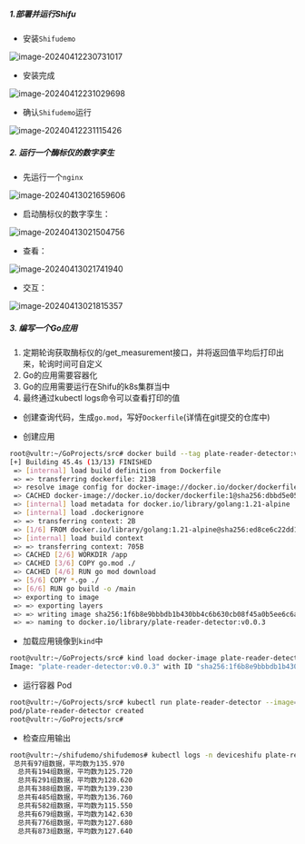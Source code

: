 ##### 1.部署并运行Shifu

- 安装`Shifudemo`

![image-20240412230731017](G:/typoraImg/README/image-20240412230731017.png)

- 安装完成

![image-20240412231029698](G:/typoraImg/README/image-20240412231029698.png)

- 确认`Shifudemo`运行

![image-20240412231115426](G:/typoraImg/README/image-20240412231115426.png)



##### 2. 运行一个酶标仪的数字孪生

- 先运行一个`nginx`

![image-20240413021659606](G:/typoraImg/README/image-20240413021659606.png)

- 启动酶标仪的数字孪生：

![image-20240413021504756](G:/typoraImg/README/image-20240413021504756.png)

- 查看：

![image-20240413021741940](G:/typoraImg/README/image-20240413021741940.png)

- 交互：

![image-20240413021815357](G:/typoraImg/README/image-20240413021815357.png)



##### 3. 编写一个Go应用

1. 定期轮询获取酶标仪的/get_measurement接口，并将返回值平均后打印出来，轮询时间可自定义
2. Go的应用需要容器化
3. Go的应用需要运行在Shifu的k8s集群当中
4. 最终通过kubectl logs命令可以查看打印的值



- 创建查询代码，生成`go.mod`，写好`Dockerfile`(详情在git提交的仓库中)

- 创建应用

```bash
root@vultr:~/GoProjects/src# docker build --tag plate-reader-detector:v0.0.3 .
[+] Building 45.4s (13/13) FINISHED                                                                                            docker:default
 => [internal] load build definition from Dockerfile                                                                                     0.0s
 => => transferring dockerfile: 213B                                                                                                     0.0s
 => resolve image config for docker-image://docker.io/docker/dockerfile:1                                                                0.6s
 => CACHED docker-image://docker.io/docker/dockerfile:1@sha256:dbbd5e059e8a07ff7ea6233b213b36aa516b4c53c645f1817a4dd18b83cbea56          0.0s
 => [internal] load metadata for docker.io/library/golang:1.21-alpine                                                                    0.5s
 => [internal] load .dockerignore                                                                                                        0.0s
 => => transferring context: 2B                                                                                                          0.0s
 => [1/6] FROM docker.io/library/golang:1.21-alpine@sha256:ed8ce6c22dd111631c062218989d17ab4b46b503cbe9a9cfce1517836e65298a              0.0s
 => [internal] load build context                                                                                                        0.0s
 => => transferring context: 705B                                                                                                        0.0s
 => CACHED [2/6] WORKDIR /app                                                                                                            0.0s
 => CACHED [3/6] COPY go.mod ./                                                                                                          0.0s
 => CACHED [4/6] RUN go mod download                                                                                                     0.0s
 => [5/6] COPY *.go ./                                                                                                                   0.0s
 => [6/6] RUN go build -o /main                                                                                                         43.1s
 => exporting to image                                                                                                                   0.7s
 => => exporting layers                                                                                                                  0.7s
 => => writing image sha256:1f6b8e9bbbdb1b430bb4c6b630cb08f45a0b5ee6c6a9d49365f852930633985f                                             0.0s
 => => naming to docker.io/library/plate-reader-detector:v0.0.3                                                                          0.0s
```



- 加载应用镜像到`kind`中

```bash
root@vultr:~/GoProjects/src# kind load docker-image plate-reader-detector:v0.0.3
Image: "plate-reader-detector:v0.0.3" with ID "sha256:1f6b8e9bbbdb1b430bb4c6b630cb08f45a0b5ee6c6a9d49365f852930633985f" not yet present on node "kind-control-plane", loading...
```



- 运行容器 Pod

```bash
root@vultr:~/GoProjects/src# kubectl run plate-reader-detector --image=plate-reader-detector:v0.0.3 -n deviceshifu
pod/plate-reader-detector created
root@vultr:~/GoProjects/src# 
```

- 检查应用输出

```bash
root@vultr:~/shifudemo/shifudemos# kubectl logs -n deviceshifu plate-reader-detector -f
 总共有97组数据，平均数为135.970
  总共有194组数据，平均数为125.720
  总共有291组数据，平均数为128.620
  总共有388组数据，平均数为139.230
  总共有485组数据，平均数为136.760
  总共有582组数据，平均数为115.550
  总共有679组数据，平均数为142.630
  总共有776组数据，平均数为127.680
  总共有873组数据，平均数为127.640
```



